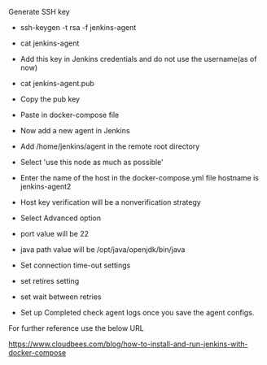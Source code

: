 Generate SSH key

- ssh-keygen -t rsa -f jenkins-agent
- cat jenkins-agent
- Add this key in Jenkins credentials and do not use the username(as of now)
- cat jenkins-agent.pub
- Copy the pub key
- Paste in docker-compose file
- Now add a new agent in Jenkins
- Add /home/jenkins/agent in the remote root directory
- Select 'use this node as much as possible'
- Enter the name of the host  in the docker-compose.yml file hostname is jenkins-agent2
- Host key verification will be a nonverification strategy
- Select Advanced option
- port value will be 22
- java path value will be /opt/java/openjdk/bin/java
- Set connection time-out settings
- set retires setting
- set wait  between retries

- Set up Completed check agent logs once you save the agent configs.

For further reference use the below URL

https://www.cloudbees.com/blog/how-to-install-and-run-jenkins-with-docker-compose
